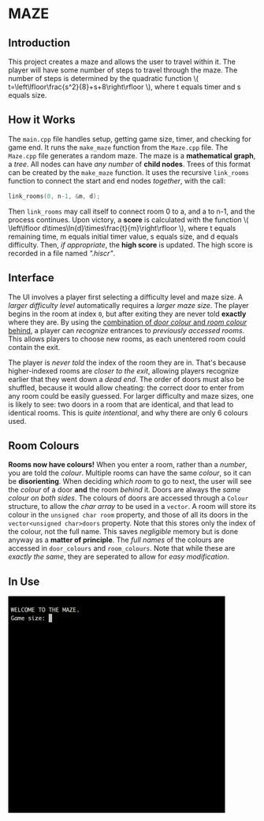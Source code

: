 # MAZE

<script type="text/javascript" src="http://cdn.mathjax.org/mathjax/latest/MathJax.js?config=TeX-AMS-MML_HTMLorMML"></script>

## Introduction

This project creates a maze and allows the user to travel within it.
The player will have some number of steps to travel through the maze.
The number of steps is determined by the quadratic function
\\( t=\left\lfloor\frac{s^2}{8}+s+8\right\rfloor \\),
where t equals timer and s equals size.

## How it Works

The `main.cpp` file handles setup, getting game size, timer, and checking for game end.
It runs the `make_maze` function from the `Maze.cpp` file.
The `Maze.cpp` file generates a random maze. The maze is a **mathematical graph**, a *tree*.
All nodes can have *any number* of **child nodes**.
Trees of this format can be created by the `make_maze` function.
It uses the recursive `link_rooms` function to connect the start and end nodes *together*, with the call:
```cpp
link_rooms(0, n-1, &m, d);
```
Then `link_rooms` may call itself to connect room 0 to a, and a to n-1, and the process continues.
Upon victory, a **score** is calculated with the function 
\\( \left\lfloor d\times\ln{d}\times\frac{t}{m}\right\rfloor \\),
where t equals remaining time, m equals initial timer value, s equals size, and d equals difficulty.
Then, *if appropriate*, the **high score** is updated.
The high score is recorded in a file named *".hiscr"*.

## Interface

The UI involves a player first selecting a difficulty level and maze size.
A *larger difficulty level* automatically requires a *larger maze size*.
The player begins in the room at index `0`,
but after exiting they are never told **exactly** where they are.
By using the <ins>combination of *door colour* and *room colour* behind</ins>,
a player can *recognize* entrances to *previously accessed rooms*.
This allows players to choose new rooms,
as each unentered room could contain the exit.

The player is *never told* the index of the room they are in.
That's because higher-indexed rooms are *closer to the exit*,
allowing players recognize earlier that they went down a *dead end*.
The order of doors must also be shuffled, because it would allow cheating:
the correct door to enter from any room could be easily guessed.
For larger difficulty and maze sizes, one is likely to see:
two doors in a room that are identical, and that lead to identical rooms.
This is *quite intentional*, and why there are only 6 colours used.

## Room Colours

**Rooms now have colours!**
When you enter a room, rather than a *number*, you are told the *colour*.
Multiple rooms can have the same *colour*, so it can be **disorienting**.
When deciding *which room* to go to next,
the user will see the *colour* of a door **and** the room *behind* it.
Doors are always the *same colour on both sides*.
The colours of doors are accessed through a `Colour` structure,
to allow the *char array* to be used in a `vector`.
A room will store its colour in the `unsigned char room` property,
and those of all its doors in the `vector<unsigned char>doors` property.
Note that this stores only the index of the colour, not the full name.
This saves *negligible* memory but is done anyway as a **matter of principle**.
The *full names* of the colours are accessed in `door_colours` and `room_colours`.
Note that while these are *exactly the same*,
they are seperated to allow for *easy modification*.

## In Use

![example GIF](example.gif "EXAMPLE")
